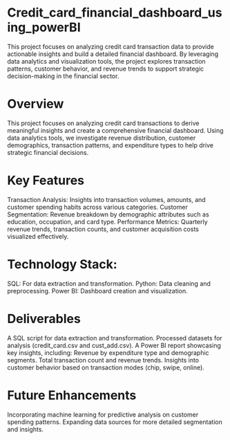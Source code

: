 # Credit_card_financial_dashboard_using_powerBI
This project focuses on analyzing credit card transaction data to provide actionable insights and build a detailed financial dashboard. By leveraging data analytics and visualization tools, the project explores transaction patterns, customer behavior, and revenue trends to support strategic decision-making in the financial sector.

# Overview
This project focuses on analyzing credit card transactions to derive meaningful insights and create a comprehensive financial dashboard. Using data analytics tools, we investigate revenue distribution, customer demographics, transaction patterns, and expenditure types to help drive strategic financial decisions.

# Key Features
Transaction Analysis: Insights into transaction volumes, amounts, and customer spending habits across various categories.
Customer Segmentation: Revenue breakdown by demographic attributes such as education, occupation, and card type.
Performance Metrics: Quarterly revenue trends, transaction counts, and customer acquisition costs visualized effectively.
# Technology Stack:
SQL: For data extraction and transformation.
Python: Data cleaning and preprocessing.
Power BI: Dashboard creation and visualization.
# Deliverables
A SQL script for data extraction and transformation.
Processed datasets for analysis (credit_card.csv and cust_add.csv).
A Power BI report showcasing key insights, including:
Revenue by expenditure type and demographic segments.
Total transaction count and revenue trends.
Insights into customer behavior based on transaction modes (chip, swipe, online).
# Future Enhancements
Incorporating machine learning for predictive analysis on customer spending patterns.
Expanding data sources for more detailed segmentation and insights.
